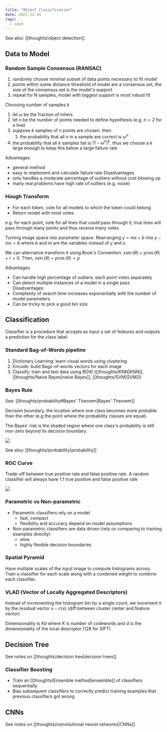 ```yaml
---
title: "Object Classification"
date: 2021-12-24
tags:
  - seed
---
```


See also: [[thoughts/object detection]]

## Data to Model

### Random Sample Consensus (RANSAC)

1. randomly choose minimal subset of data points necessary to fit model
2. points within some distance threshold of model are a consensus set, the size of the consensus set is the model's support
3. repeat for N samples, model with biggest support is most robust fit

Choosing number of samples $k$

1. let $\omega$ be the fraction of inliers
2. let $n$ be the number of points needed to define hypothesis (e.g. $n=2$ for a line)
3. suppose $k$ samples of $n$ points are chosen. then
   1. the probability that all $n$ in a sample are correct is $\omega^n$
4. the probability that all $k$ samples fail is $(1-\omega^n)^k$, thus we choose a $k$ large enough to keep this below a targe failure rate

Advantages

- general method
- easy to implement and calculate failure rate
  Disadvantages
- only handles a moderate percentage of outliers without cost blowing up
- many real problems have high rate of outliers (e.g. noise)

### Hough Transform

- For each token, vote for all models to which the token could belong
- Return model with most votes

e.g. for each point, vote for all lines that _could_ pass through it; true lines will pass through many points and thus receive many votes

Turning image space into parameter space. Rearranging $y = mx + b$ into $y - mx = b$ where $b$ and $m$ are the variables instead of $y$ and $x$.

We can alternative transform it using Book's Convention: $x\sin(\theta) + y\cos(\theta) + r = 0$. Then, $x\sin(\theta) + y\cos(\theta) = \rho$

Advantages

- Can handle high percentage of outliers: each point votes separately
- Can detect multiple instances of a model in a single pass
  Disadvantages:
- Complexity of search time increases exponentially with the number of model parameters
- Can be tricky to pick a good bin size

## Classification

Classifier is a procedure that accepts as input a set of features and outputs a prediction for the class label.

### Standard Bag-of-Words pipeline

1. Dictionary Learning: learn visual words using clustering
2. Encode: build Bags-of-words vectors for each image
3. Classify: train and test data using BOW ([[thoughts/KNN|KNN]], [[thoughts/Naive Bayes|naive Bayes]], [[thoughts/SVM|SVM]])

### Bayes Rule

See: [[thoughts/probability#Bayes' Theorem|Bayes' Theorem]]

Decision boundary, the location where one class becomes more probable than the other (e.g the point where the probability classes are equal).

The Bayes' risk is the shaded region where one class's probability is still non-zero beyond its decision boundary.

![](/thoughts/images/bayes-risk.png)

See also: [[thoughts/probability|probability]]

### ROC Curve

Trade-off between true positive rate and false positive rate. A random classifier will always have 1:1 true positive and false positive rate

![](/thoughts/images/roc-curve.png)

### Parametric vs Non-parametric

- Parametric classifiers rely on a model
  - fast, compact
  - flexibility and accuracy depend on model assumptions
- Non-parametric classifiers are data driven (rely on comparing to training examples directly)
  - slow
  - highly flexible decision boundaries

### Spatial Pyramid

Have multiple scales of the input image to compute histograms across. Train a classifier for each scale along with a combined weight to combine each classifier.

### VLAD (Vector of Locally Aggregated Descriptors)

Instead of incrementing the histogram bin by a single count, we increment it by the residual vector $x - c(x)$ (diff between cluster center and feature vector)

Dimensionality is $Kd$ where $K$ is number of codewords and $d$ is the dimensionality of the local descriptor (128 for SIFT)

## Decision Tree

See notes on [[thoughts/decision tree|decision trees]]

### Classifier Boosting

- Train an [[thoughts/Ensemble method|ensemble]] of classifiers sequentially
- Bias subsequent classifiers to correctly predict training examples that previous classifiers got wrong

## CNNs

See notes on [[thoughts/convolutional neural networks|CNNs]]
